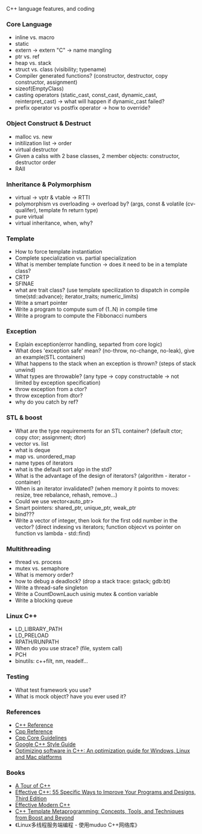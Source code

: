 C++ language features, and coding

### Core Language
* inline vs. macro
* static
* extern -> extern "C" -> name mangling
* ptr vs. ref
* heap vs. stack
* struct vs. class (visibility; typename)
* Compiler generated functions? (constructor, destructor, copy constructor, assignment)
* sizeof(EmptyClass)
* casting operators (static_cast, const_cast, dynamic_cast, reinterpret_cast) -> what will happen if dynamic_cast failed?
* prefix operator vs postfix operator -> how to override?

### Object Construct & Destruct
* malloc vs. new
* initilization list -> order
* virtual destructor
* Given a calss with 2 base classes, 2 member objects: constructor, destructor order
* RAII

### Inheritance & Polymorphism
* virtual -> vptr & vtable -> RTTI
* polymorphism vs overloading -> overload by? (args, const & volatile (cv-qualifer), template fn return type)
* pure virtual
* virtual inheritance, when, why?

### Template
* How to force template instantiation
* Complete specialization vs. partial specialization
* What is member template function -> does it need to be in a template class?
* CRTP
* SFINAE
* what are trait class? (use template specilization to dispatch in compile time(std::advance); iterator_traits; numeric_limits)
* Write a smart pointer
* Write a program to compute sum of (1..N) in compile time
* Write a program to compute the Fibbonacci numbers

### Exception
* Explain exception(error handling, separted from core logic)
* What does 'exception safe' mean? (no-throw, no-change, no-leak), give an example(STL containers)
* What happens to the stack when an exception is thrown? (steps of stack unwind)
* What types are throwable? (any type -> copy constructable -> not limited by exception specification)
* throw exception from a ctor?
* throw exception from dtor?
* why do you catch by ref? 

### STL & boost
* What are the type requirements for an STL container? (default ctor; copy ctor; assignment; dtor)
* vector vs. list
* what is deque
* map vs. unordered_map
* name types of iterators
* what is the default sort algo in the std?
* What is the advantage of the design of iterators? (algorithm - iterator - container)
* When is an iterator invalidated? (when memory it points to moves: resize, tree rebalance, rehash, remove...)
* Could we use vector<auto_ptr<T>>
* Smart pointers: shared_ptr, unique_ptr, weak_ptr
* bind???
* Write a vector of integer, then look for the first odd number in the vector? (direct indexing vs iterators; function objecvt vs pointer on function vs lambda - std::find)

### Multithreading
* thread vs. process
* mutex vs. semaphore
* What is memory order?
* how to debug a deadlock? (drop a stack trace: gstack; gdb:bt)
* Write a thread-safe singleton
* Write a CountDownLauch usinig mutex & contion variable
* Write a blocking queue

### Linux C++
* LD_LIBRARY_PATH
* LD_PRELOAD
* RPATH/RUNPATH
* When do you use strace? (file, system call)
* PCH
* binutils: c++filt, nm, readelf...

### Testing
* What test framework you use?
* What is mock object? have you ever used it?


### References
* [C++ Reference](http://www.cplusplus.com/reference)
* [Cpp Reference](http://en.cppreference.com/w/)
* [Cpp Core Guidelines](https://github.com/isocpp/CppCoreGuidelines/blob/master/CppCoreGuidelines.md)
* [Google C++ Style Guide](https://google.github.io/styleguide/cppguide.html)
* [Optimizing software in C++: An optimization guide for Windows, Linux and Mac platforms](http://www.agner.org/optimize/optimizing_cpp.pdf)

### Books
* [A Tour of C++](http://techbus.safaribooksonline.com/book/programming/cplusplus/9780133549041)
* [Effective C++: 55 Specific Ways to Improve Your Programs and Designs, Third Edition](http://techbus.safaribooksonline.com/0321334876/ibk01-toc?percentage=0&reader=html)
* [Effective Modern C++](http://techbus.safaribooksonline.com/book/programming/cplusplus/9781491908419)
* [C++ Template Metaprogramming: Concepts, Tools, and Techniques from Boost and Beyond](http://techbus.safaribooksonline.com/book/programming/cplusplus/0321227255)
* 《Linux多线程服务端编程 - 使用muduo C++网络库》

